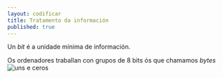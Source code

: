 ```yaml
---
layout: codificar
title: Tratamento da información
published: true
---
```


Un _bit_ é a unidade mínima de información.

Os ordenadores traballan con grupos de 8 bits ós que chamamos _bytes_
![uns e ceros]({{site.baseurl}}/imaxes/bit.jpg)
